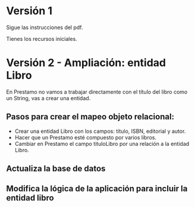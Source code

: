 # Versión 1
Sigue las instrucciones del pdf.

Tienes los recursos iniciales.

# Versión 2 - Ampliación: entidad Libro

En Prestamo no vamos a trabajar directamente con el título del libro como un String, vas a crear una entidad.

## Pasos para crear el mapeo objeto relacional:

- Crear una entidad Libro con los campos: título, ISBN, editorial y autor.
- Hacer que un Prestamo esté compuesto por varios libros.
- Cambiar en Prestamo el campo tituloLibro por una relación a la entidad Libro.


## Actualiza la base de datos

## Modifica la lógica de la aplicación para incluir la entidad libro
